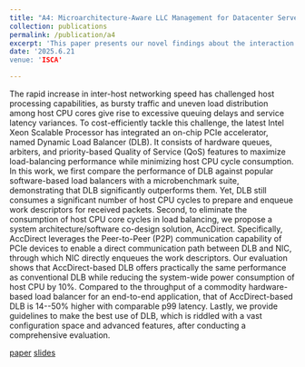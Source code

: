 ```yaml
---
title: "A4: Microarchitecture-Aware LLC Management for Datacenter Servers with Emerging I/O Devices"
collection: publications
permalink: /publication/a4
excerpt: 'This paper presents our novel findings about the interaction of CPU cores, cache, and I/O devices (especially storage devices), and proposes new LLC management mechanism to mitigate core and device cache contention. [paper]() [slides]()'
date: '2025.6.21
venue: 'ISCA'

---
```


The rapid increase in inter-host networking speed has challenged host processing capabilities, as bursty traffic and uneven load distribution among host CPU cores give rise to excessive queuing delays and service latency variances. To cost-efficiently tackle this challenge, the latest Intel Xeon Scalable Processor has integrated an on-chip PCIe accelerator, named Dynamic Load Balancer (DLB). It consists of hardware queues, arbiters, and priority-based Quality of Service (QoS) features to maximize load-balancing performance while minimizing host CPU cycle consumption. In this work, we first compare the performance of DLB against popular software-based load balancers with a microbenchmark suite, demonstrating that DLB significantly outperforms them. Yet, DLB still consumes a significant number of host CPU cycles to prepare and enqueue work descriptors for received packets. Second, to eliminate the consumption of host CPU core cycles in load balancing, we propose a system architecture/software co-design solution, AccDirect. Specifically, AccDirect leverages the Peer-to-Peer (P2P) communication capability of PCIe devices to enable a direct communication path between DLB and NIC, through which NIC directly enqueues the work descriptors. Our evaluation shows that AccDirect-based DLB offers practically the same performance as conventional DLB while reducing the system-wide power consumption of host CPU by 10%. Compared to the throughput of a commodity hardware-based load balancer for an end-to-end application, that of AccDirect-based DLB is 14--50% higher with comparable p99 latency. Lastly, we provide guidelines to make the best use of DLB, which is riddled with a vast configuration space and advanced features, after conducting a comprehensive evaluation.

[paper]() [slides]()